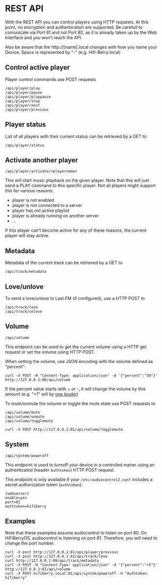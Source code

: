 # REST API

With the REST API you can control players using HTTP requests. At this point, no encryption and authentication are supported.
Be carefull to comunicate via Port 81 and not Port 80, as it is already taken up by the Web Interface and you won't reach the API.

Also be aware that the http://[name].local changes with how you name your Device. Space is represented by "-" (e.g. Hifi-Berry.local)

## Control active player

Player control commands use POST requests
```
/api/player/play
/api/player/pause
/api/player/playpause
/api/player/stop
/api/player/next
/api/player/previous
```

## Player status

List of all players with their current status can be retrieved by a GET to
```
/api/player/status
```

## Activate another player
```
/api/player/activate/<playername>
```

This will start music playback on the given player. Note that this will just send a
PLAY command to this specific player. Not all players might support this for various reasons:
- player is not enabled
- player is not connected to a server
- player has not active playlist
- player is already running on another server
- ...

If this player can't become active for any of these reasons, the current player will stay active.

## Metadata

Metadata of the current track can be retrieved by a GET to 
```
/api/track/metadata
```

## Love/unlove

To send a love/unlove to Last.FM (if configured), use a HTTP POST to

```
/api/track/love
/api/track/unlove
```

## Volume

```
/api/volume
```

This endpoint can be used to get the current volume using a HTTP get request
or set the volume using HTTP POST.

When setting the volume, use JSON encoding with the volume defined as "percent":

```
curl -X POST -H "Content-Type: application/json" -d '{"percent":"50"}' http://127.0.0.1:80/api/volume
```

If the percent value starts with + or -, it will change the volume by this amount (e.g. "+1" will by
[one louder](https://www.youtube.com/watch?v=_sRhuh8Aphc))

To mute/unmute the volume or toggle the mute state use POST requests to
 
```
/api/volume/mute
/api/volume/unmute
/api/volume/togglemute
```

```
curl -X POST http://127.0.0.1:81/api/volume/togglemute
```

## System
```
/api/system/poweroff
```

This endpoint is used to turnoff your device in a controlled maner using an authenticated (header `Authtoken`) HTTP POST request.

This endpoint is only available if your `/etc/audiocontrol2.conf` includes a secret authorization token (`authtoken`):
```
[webserver]
enable=yes
port=81
authtoken=hifiberry
```

## Examples

Note that these examples assume audiocontrol to listen on port 80. On HiFiBerryOS, audiocontrol is listening on port 81. Therefore, you will need to change the port number.

```console
curl -X post http://127.0.0.1:81/api/player/previous
curl -X post http://127.0.0.1:81/api/track/love
curl http://127.0.0.1:80/api/track/metadata
curl -X POST -H "Content-Type: application/json" -d '{"percent":"+5"}' http://127.0.0.1:81/api/volume
curl -X POST hifiberry.local:81/api/system/poweroff -H "Authtoken: hifiberry"
```
